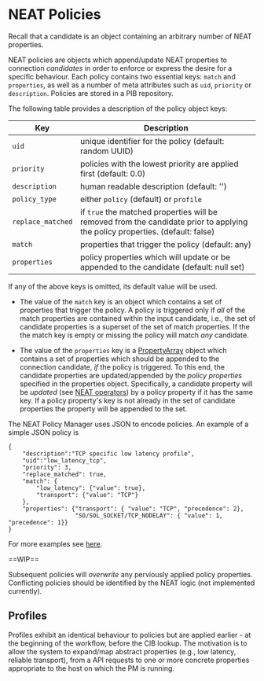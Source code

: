 # NEAT Policies

Recall that a candidate is an object containing an arbitrary number of NEAT properties.

NEAT policies are objects which append/update NEAT properties to connection *candidates* in order to enforce or express the desire for a specific behaviour. Each policy contains two essential keys: `match` and `properties`, as well as a number of meta attributes such as `uid`, `priority` or `description`. Policies are stored in a PIB repository.

The following table provides a description of the policy object keys:

| Key | Description |
|-----|-------------|
| `uid` | unique identifier for the policy (default: random UUID) |
| `priority` | policies with the lowest priority are applied first (default: 0.0) |
| `description` | human readable description (default: '') |
| `policy_type` | either `policy` (default) or `profile` |
| `replace_matched` | if `true` the matched properties will be removed from the candidate prior to applying the policy properties. (default: false) |
| `match` | properties that trigger the policy (default: any) |
| `properties` | policy properties which will update or be appended to the candidate (default: null set) |

If any of the above keys is omitted, its default value will be used.

+ The value of the `match` key is an object which contains a set of properties that trigger the policy. A policy is triggered only if *all* of the match properties are contained within the input candidate, i.e., the set of candidate properties is a superset of the set of match properties. If the the match key is empty or missing the policy will match *any* candidate.

+ The value of the `properties` key is a [PropertyArray](NEAT_properties.md#neat-property-arrays) object which contains a set of properties which should be appended to the connection candidate, *if* the policy is triggered. To this end, the candidate properties are updated/appended by the *policy properties* specified in the properties object. Specifically, a candidate property will be *updated* (see [NEAT operators](NEAT_properties.md#property-operators)) by a policy property if it has the same key. If a policy property's key is not already in the set of candidate properties the property will be appended to the set.

The NEAT Policy Manager uses JSON to encode policies. An example of a simple JSON policy is 

```
{
    "description":"TCP specific low latency profile",
    "uid":"low_latency_tcp",
    "priority": 3,
    "replace_matched": true,
    "match": {
        "low_latency": {"value": true},
        "transport": {"value": "TCP"}
    },
    "properties": {"transport": { "value": "TCP", "precedence": 2},
                   "SO/SOL_SOCKET/TCP_NODELAY": { "value": 1, "precedence": 1}}
}
```

For more examples see [here](../examples/pib).


==WIP==

Subsequent policies will *overwrite* any perviously applied policy properties. Conflicting policies should be identified by the NEAT logic (not implemented currently).

## Profiles 

Profiles exhibit an identical behaviour to policies but are applied earlier - at the beginning of the workflow, before the CIB lookup. The motivation is to allow the system to expand/map abstract properties (e.g., low latency, reliable transport),  from a API requests to one or more concrete properties appropriate to the host on which the PM is running.
